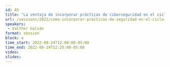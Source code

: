 ```yaml
---
id: A5
title: "La ventaja de incorporar prácticas de ciberseguridad en el ciclo de vida de desarrollo de software"
url: /sessions/2022/como-incorporar-practicas-de-seguridad-en-el-ciclo-de-vida-de-desarrollo-de-software
speakers:
 - Valther Galván
format: session
block: a
time_start: 2022-08-24T12:00:00-05:00
time_end: 2022-08-24T12:25:00-05:00
video:
slides: 
---
```

